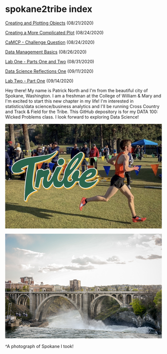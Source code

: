 # spokane2tribe index

[Creating and Plotting Objects](practice1.md) (08/21/2020)

[Creating a More Complicated Plot](practice2.md) (08/24/2020)

[CaMCP - Challenge Question](practice3.md) (08/24/2020)

[Data Management Basics](practice4.md) (08/26/2020)

[Lab One - Parts One and Two](practice5.md) (08/31/2020)

[Data Science Reflections One](data_science_reflections.md) (09/11/2020)

[Lab Two - Part One](practice6.md) (09/14/2020)

Hey there! My name is Patrick North and I'm from the beautiful city of Spokane, Washington. I am a freshman at the College of William & Mary and I'm excited to start this new chapter in my life! I'm interested in statistics/data science/business analytics and I'll be running Cross Country and Track & Field for the Tribe. This GitHub depository is for my DATA 100: Wicked Problems class. I look forward to exploring Data Science!

![](commitment_post.JPG)

![](bridge_pic.JPG)

^A photograph of Spokane I took!
